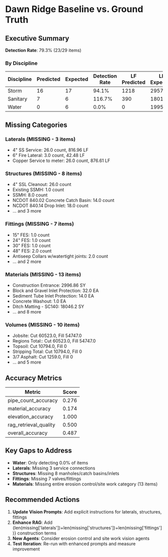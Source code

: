 # Dawn Ridge Baseline vs. Ground Truth

## Executive Summary

**Detection Rate**: 79.3% (23/29 items)

### By Discipline

| Discipline | Predicted | Expected | Detection Rate | LF Predicted | LF Expected | LF Accuracy |
|-----------|-----------|----------|----------------|--------------|-------------|-------------|
| Storm | 16 | 17 | 94.1% | 1218 | 2957 | 41.2% |
| Sanitary | 7 | 6 | 116.7% | 390 | 1801 | 21.7% |
| Water | 0 | 6 | 0.0% | 0 | 1995 | 0.0% |

## Missing Categories

### Laterals (MISSING - 3 items)

- 4" SS Service: 26.0 count, 816.96 LF
- 6" Fire Lateral: 3.0 count, 42.48 LF
- Copper Service to meter: 26.0 count, 876.61 LF

### Structures (MISSING - 8 items)

- 4" SSL Cleanout: 26.0 count
- Existing SSMH: 1.0 count
- SSMH: 8.0 count
- NCDOT 840.02 Concrete Catch Basin: 14.0 count
- NCDOT 840.14 Drop Inlet: 18.0 count
- ... and 3 more

### Fittings (MISSING - 7 items)

- 15" FES: 1.0 count
- 24" FES: 1.0 count
- 30" FES: 1.0 count
- 48" FES: 2.0 count
- Antiseep Collars w/watertight joints: 2.0 count
- ... and 2 more

### Materials (MISSING - 13 items)

- Construction Entrance: 2996.86 SY
- Block and Gravel Inlet Protection: 32.0 EA
- Sediment Tube Inlet Protection: 14.0 EA
- Concrete Washout: 1.0 EA
- Ditch Matting - SC140: 18046.2 SY
- ... and 8 more

### Volumes (MISSING - 10 items)

- Jobsite: Cut 60523.0, Fill 54747.0
- Regions Total:: Cut 60523.0, Fill 54747.0
- Topsoil: Cut 10794.0, Fill 0
- Stripping Total: Cut 10794.0, Fill 0
- 3/7 Asphalt: Cut 1259.0, Fill 0
- ... and 5 more

## Accuracy Metrics

| Metric | Score |
|--------|-------|
| pipe_count_accuracy | 0.276 |
| material_accuracy | 0.174 |
| elevation_accuracy | 1.000 |
| rag_retrieval_quality | 0.500 |
| overall_accuracy | 0.487 |

## Key Gaps to Address

- **Water**: Only detecting 0.0% of items
- **Laterals**: Missing 3 service connections
- **Structures**: Missing 8 manholes/catch basins/inlets
- **Fittings**: Missing 7 valves/fittings
- **Materials**: Missing entire erosion control/site work category (13 items)

## Recommended Actions

1. **Update Vision Prompts**: Add explicit instructions for laterals, structures, fittings
2. **Enhance RAG**: Add {len(missing['laterals'])+len(missing['structures'])+len(missing['fittings'])} construction terms
3. **New Agents**: Consider erosion control and site work vision agents
4. **Test Iteration**: Re-run with enhanced prompts and measure improvement
